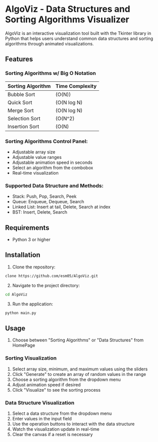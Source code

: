 # AlgoViz - Data Structures and Sorting Algorithms Visualizer

AlgoViz is an interactive visualization tool built with the Tkinter library in Python that helps users understand common data structures and sorting algorithms through animated visualizations.

## Features

### Sorting Algorithms w/ Big O Notation
| Sorting Algorithm  | Time Complexity |
|--------------------|-----------------|
| Bubble Sort        |  (O(N))         |
| Quick Sort         |  (O(N log N)    |
| Merge Sort         |  (O(N log N)    |
| Selection Sort     |  (O(N^2)        |
| Insertion Sort     |  (O(N)          |

### Sorting Algorithms Control Panel:
- Adjustable array size
- Adjustable value ranges
- Adjustable animation speed in seconds
- Select an algorithm from the combobox
- Real-time visualization

### Supported Data Structure and Methods:
- Stack: Push, Pop, Search, Peek
- Queue: Enqueue, Dequeue, Search
- Linked List: Insert at tail, Delete, Search at index
- BST: Insert, Delete, Search

## Requirements

- Python 3 or higher

## Installation

1. Clone the repository:
```bash
clone https://github.com/esm05/AlgoViz.git
```

2. Navigate to the project directory:
```bash
cd AlgoViz
```

3. Run the application:
```bash
python main.py
```

## Usage

1. Choose between "Sorting Algorithms" or "Data Structures" from HomePage

### Sorting Visualization
1. Select array size, minimum, and maximum values using the sliders
2. Click "Generate" to create an array of random values in the range 
3. Choose a sorting algorithm from the dropdown menu
4. Adjust animation speed if desired
5. Click "Visualize" to see the sorting process

### Data Structure Visualization
1. Select a data structure from the dropdown menu
2. Enter values in the input field
3. Use the operation buttons to interact with the data structure
4. Watch the visualization update in real-time
5. Clear the canvas if a reset is necessary

